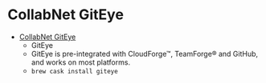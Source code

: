 # CollabNet GitEye
- [CollabNet GitEye](https://www.collab.net/products/giteye)
  -  GitEye
  - GitEye is pre-integrated with CloudForge™, TeamForge® and GitHub, and works on most platforms.
  - `brew cask install giteye`
